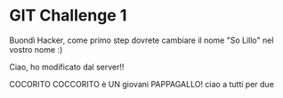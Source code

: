 # GIT Challenge 1

Buondì Hacker, come primo step dovrete cambiare il nome "So Lillo" nel vostro nome :)

Ciao, ho modificato dal server!!

COCORITO COCCORITO è UN giovani PAPPAGALLO!
ciao a tutti per due
